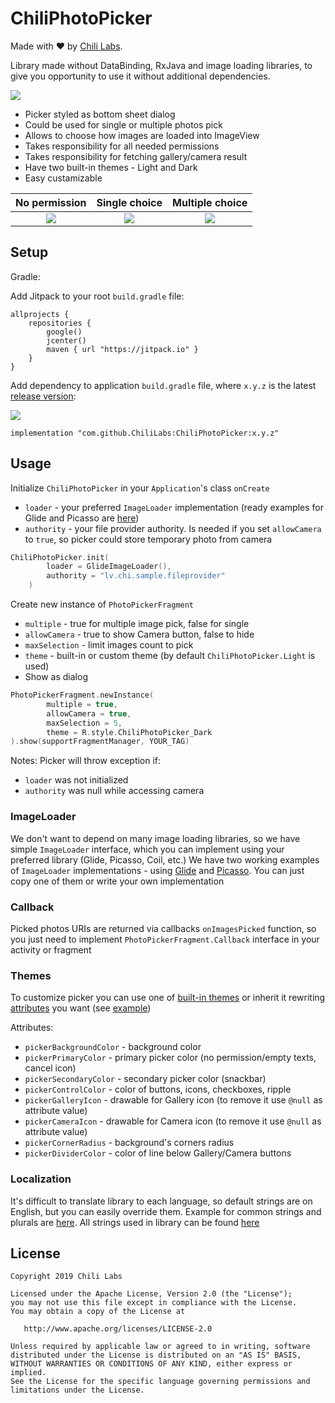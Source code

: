 # ChiliPhotoPicker

Made with ❤️ by [Chili Labs](https://chililabs.io).

Library made without DataBinding, RxJava and image loading libraries, to give you opportunity to use it without additional dependencies.

![](images/example.gif)

- Picker styled as bottom sheet dialog
- Could be used for single or multiple photos pick
- Allows to choose how images are loaded into ImageView
- Takes responsibility for all needed permissions
- Takes responsibility for fetching gallery/camera result
- Have two built-in themes - Light and Dark
- Easy custamizable


| No permission                   | Single choice                      | Multiple choice                   |
|:-------------------------------:|:----------------------------------:|:---------------------------------:|
|![](images/screen_permission.png)| ![](images/screen_single.png)      | ![](images/screen_multiple.png)   |

## Setup

Gradle:

Add Jitpack to your root `build.gradle` file:

```
allprojects {
    repositories {
        google()
        jcenter()
        maven { url "https://jitpack.io" }
    }
}
```

Add dependency to application `build.gradle` file, where `x.y.z` is the latest [release version](https://github.com/ChiliLabs/ChiliPhotoPicker/releases):

[![](https://jitpack.io/v/ChiliLabs/ChiliPhotoPicker.svg)](https://jitpack.io/#ChiliLabs/ChiliPhotoPicker)

```
implementation "com.github.ChiliLabs:ChiliPhotoPicker:x.y.z"
```

## Usage

Initialize `ChiliPhotoPicker` in your `Application`'s class `onCreate`
- `loader` - your preferred `ImageLoader` implementation (ready examples for Glide and Picasso are [here](https://github.com/ChiliLabs/ChiliPhotoPicker/tree/master/sample/src/main/java/lv/chi/chiliphotopicker/loaders))
- `authority` - your file provider authority. Is needed if you set `allowCamera` to `true`, so picker could store temporary photo from camera

``` kotlin
ChiliPhotoPicker.init(
        loader = GlideImageLoader(),
        authority = "lv.chi.sample.fileprovider"
    )
```

Create new instance of `PhotoPickerFragment`
- `multiple` - true for multiple image pick, false for single
- `allowCamera` - true to show Camera button, false to hide
- `maxSelection` - limit images count to pick
- `theme` - built-in or custom theme (by default `ChiliPhotoPicker.Light` is used)
- Show as dialog

``` kotlin
PhotoPickerFragment.newInstance(
        multiple = true, 
        allowCamera = true,
        maxSelection = 5,
        theme = R.style.ChiliPhotoPicker_Dark
).show(supportFragmentManager, YOUR_TAG)
```
Notes:
Picker will throw exception if:
- `loader` was not initialized
- `authority` was null while accessing camera

### ImageLoader

We don't want to depend on many image loading libraries, so we have simple `ImageLoader` interface, which you can implement using your preferred library (Glide, Picasso, Coil, etc.)
We have two working examples of `ImageLoader` implementations - using [Glide](https://github.com/ChiliLabs/ChiliPhotoPicker/blob/master/sample/src/main/java/lv/chi/chiliphotopicker/loaders/GlideImageLoader.kt) and [Picasso](https://github.com/ChiliLabs/ChiliPhotoPicker/blob/master/sample/src/main/java/lv/chi/chiliphotopicker/loaders/PicassoImageLoader.kt). You can just copy one of them or write your own implementation

### Callback

Picked photos URIs are returned via callbacks `onImagesPicked` function, so you just need to implement `PhotoPickerFragment.Callback` interface in your activity or fragment

### Themes

To customize picker you can use one of [built-in themes](https://github.com/ChiliLabs/ChiliPhotoPicker/blob/master/photopicker/src/main/res/values/themes.xml) or inherit it rewriting [attributes](https://github.com/ChiliLabs/ChiliPhotoPicker/blob/master/photopicker/src/main/res/values/attrs.xml) you want (see [example](https://github.com/ChiliLabs/ChiliPhotoPicker/blob/master/sample/src/main/res/values/styles.xml))

Attributes:
- `pickerBackgroundColor` - background color
- `pickerPrimaryColor` - primary picker color (no permission/empty texts, cancel icon)
- `pickerSecondaryColor` - secondary picker color (snackbar)
- `pickerControlColor` - color of buttons, icons, checkboxes, ripple
- `pickerGalleryIcon` - drawable for Gallery icon (to remove it use `@null` as attribute value)
- `pickerCameraIcon` - drawable for Camera icon (to remove it use `@null` as attribute value)
- `pickerCornerRadius` - background's corners radius
- `pickerDividerColor` - color of line below Gallery/Camera buttons

### Localization

It's difficult to translate library to each language, so default strings are on English, but you can easily override them. Example for common strings and plurals are [here](https://github.com/ChiliLabs/ChiliPhotoPicker/blob/master/sample/src/main/res/values/strings.xml). All strings used in library can be found [here](https://github.com/ChiliLabs/ChiliPhotoPicker/blob/master/photopicker/src/main/res/values/strings.xml)

## License

```
Copyright 2019 Chili Labs

Licensed under the Apache License, Version 2.0 (the "License");
you may not use this file except in compliance with the License.
You may obtain a copy of the License at

   http://www.apache.org/licenses/LICENSE-2.0

Unless required by applicable law or agreed to in writing, software
distributed under the License is distributed on an "AS IS" BASIS,
WITHOUT WARRANTIES OR CONDITIONS OF ANY KIND, either express or implied.
See the License for the specific language governing permissions and
limitations under the License.
```
